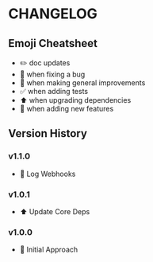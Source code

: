 # CHANGELOG

## Emoji Cheatsheet
- :pencil2: doc updates
- :bug: when fixing a bug
- :rocket: when making general improvements
- :white_check_mark: when adding tests
- :arrow_up: when upgrading dependencies
- :tada: when adding new features

## Version History

### v1.1.0

- :rocket: Log Webhooks

### v1.0.1

- :arrow_up: Update Core Deps

### v1.0.0

- :rocket: Initial Approach

